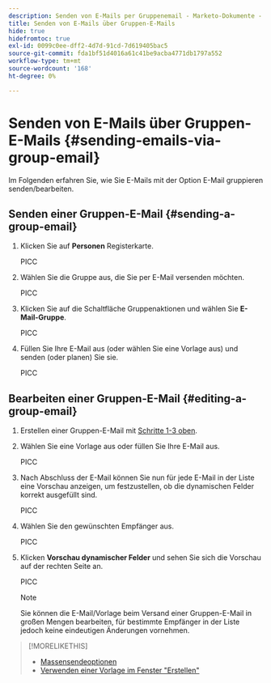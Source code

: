 ```yaml
---
description: Senden von E-Mails per Gruppenemail - Marketo-Dokumente - Produktdokumentation
title: Senden von E-Mails über Gruppen-E-Mails
hide: true
hidefromtoc: true
exl-id: 0099c0ee-dff2-4d7d-91cd-7d619405bac5
source-git-commit: fda1bf51d4016a61c41be9acba4771db1797a552
workflow-type: tm+mt
source-wordcount: '168'
ht-degree: 0%

---
```


# Senden von E-Mails über Gruppen-E-Mails {#sending-emails-via-group-email}

Im Folgenden erfahren Sie, wie Sie E-Mails mit der Option E-Mail gruppieren senden/bearbeiten.

## Senden einer Gruppen-E-Mail {#sending-a-group-email}

1. Klicken Sie auf **Personen** Registerkarte.

   PICC

1. Wählen Sie die Gruppe aus, die Sie per E-Mail versenden möchten.

   PICC

1. Klicken Sie auf die Schaltfläche Gruppenaktionen und wählen Sie **E-Mail-Gruppe**.

   PICC

1. Füllen Sie Ihre E-Mail aus (oder wählen Sie eine Vorlage aus) und senden (oder planen) Sie sie.

   PICC

## Bearbeiten einer Gruppen-E-Mail {#editing-a-group-email}

1. Erstellen einer Gruppen-E-Mail mit [Schritte 1-3 oben](#sending-a-group-email).

1. Wählen Sie eine Vorlage aus oder füllen Sie Ihre E-Mail aus.

   PICC

1. Nach Abschluss der E-Mail können Sie nun für jede E-Mail in der Liste eine Vorschau anzeigen, um festzustellen, ob die dynamischen Felder korrekt ausgefüllt sind.

   PICC

1. Wählen Sie den gewünschten Empfänger aus.

   PICC

1. Klicken **Vorschau dynamischer Felder** und sehen Sie sich die Vorschau auf der rechten Seite an.

   PICC

   >[!NOTE]
   >
   >Sie können die E-Mail/Vorlage beim Versand einer Gruppen-E-Mail in großen Mengen bearbeiten, für bestimmte Empfänger in der Liste jedoch keine eindeutigen Änderungen vornehmen.

>[!MORELIKETHIS]
>
>* [Massensendeoptionen](/help/marketo/product-docs/marketo-sales-connect/email/using-the-compose-window/bulk-sending-options.md)
>* [Verwenden einer Vorlage im Fenster &quot;Erstellen&quot;](/help/marketo/product-docs/marketo-sales-connect/email/using-the-compose-window/using-a-template-in-the-compose-window.md)

